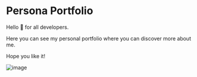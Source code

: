 # Persona Portfolio

Hello 👋 for all developers. 

Here you can see my personal portfolio where you can discover more about me. 

Hope you like it!

![image](https://user-images.githubusercontent.com/61896414/178121273-47f86565-9f5d-4a0a-ae06-da17f6ae7a39.png)
